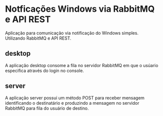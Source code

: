 # Notficações Windows via RabbitMQ e API REST

Aplicação para comunicação via notificação do Windows simples.
Utilizando RabbitMQ e API REST.


## desktop

A aplicação desktop consome a fila no servidor RabbitMQ em que o usúario especifica através do login no console.

## server

A aplicação server possui um método POST para receber mensagem identificando o destinatário e produzindo a mensagem no servidor RabbitMQ para fila do usuário de destino.

